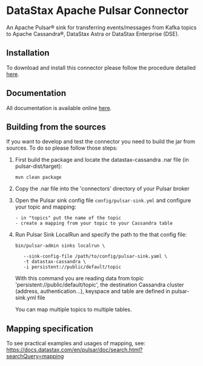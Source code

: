# DataStax Apache Pulsar Connector

An Apache Pulsar® sink for transferring events/messages from Kafka topics to Apache Cassandra®,
DataStax Astra or DataStax Enterprise (DSE).

## Installation

To download and install this connector please follow the procedure detailed [here](https://docs.datastax.com/en/pulsar/doc/pulsar/install/pulsarInstall.html).

## Documentation

All documentation is available online [here](https://docs.datastax.com/en/pulsar/doc/index.html).

## Building from the sources

If you want to develop and test the connector you need to build the jar from sources.
To do so please follow those steps:

1. First build the package and locate the datastax-cassandra .nar file (in pulsar-dist/target): 

       mvn clean package

2. Copy the .nar file into the 'connectors' directory of your Pulsar broker 

2. Open the Pulsar sink config file `config/pulsar-sink.yml` and configure your topic and mapping:

       - in "topics" put the name of the topic
       - create a mapping from your topic to your Cassandra table 

3. Run Pulsar Sink LocalRun and specify the path to the that config file:

       bin/pulsar-admin sinks localrun \
          
          --sink-config-file /path/to/config/pulsar-sink.yaml \
          -t datastax-cassandra \
          -i persistent://public/default/topic

   With this command you are reading data from topic 'persistent://public/default/topic', the destination Cassandra cluster (address, authentication...), keyspace
   and table are defined in pulsar-sink.yml file

   You can map multiple topics to multiple tables.

## Mapping specification

To see practical examples and usages of mapping, see:
https://docs.datastax.com/en/pulsar/doc/search.html?searchQuery=mapping 
